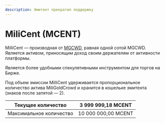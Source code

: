 ```yaml
---
description: Эмитент прекратил поддержку
---
```


# MiliCent (MCENT)

MilliCent — производная от [MGCWD](miligoldcrowd-mgcwd.md), равная одной сотой MGCWD. Является активом, приносящим доход своим держателям от активности платформы.

Является более удобными спекулятивными инструментом для торгов на Бирже.

Под объем эмиссии MilliCent удерживается пропорциональное количество актива MiliGoldCrowd и хранится в кошельке эмитента (знаков после запятой — 2).​

| Текущее количество      | 3 999 999,18 MCENT  |
| ----------------------- | ------------------- |
| Максимальное количество | 10 000 000,00 MCENT |
